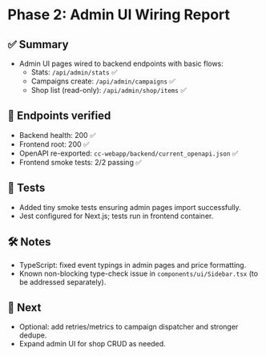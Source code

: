 # Phase 2: Admin UI Wiring Report

## ✅ Summary
- Admin UI pages wired to backend endpoints with basic flows:
  - Stats: `/api/admin/stats` ✅
  - Campaigns create: `/api/admin/campaigns` ✅
  - Shop list (read-only): `/api/admin/shop/items` ✅

## 🔌 Endpoints verified
- Backend health: 200 ✅
- Frontend root: 200 ✅
- OpenAPI re-exported: `cc-webapp/backend/current_openapi.json` ✅
- Frontend smoke tests: 2/2 passing ✅

## 🧪 Tests
- Added tiny smoke tests ensuring admin pages import successfully.
- Jest configured for Next.js; tests run in frontend container.

## 🛠️ Notes
- TypeScript: fixed event typings in admin pages and price formatting.
- Known non-blocking type-check issue in `components/ui/Sidebar.tsx` (to be addressed separately).

## 🎯 Next
- Optional: add retries/metrics to campaign dispatcher and stronger dedupe.
- Expand admin UI for shop CRUD as needed.
